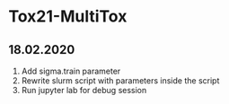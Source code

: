 # Tox21-MultiTox

## 18.02.2020

1. Add sigma.train parameter
2. Rewrite slurm script with parameters inside the script
3. Run jupyter lab for debug session
